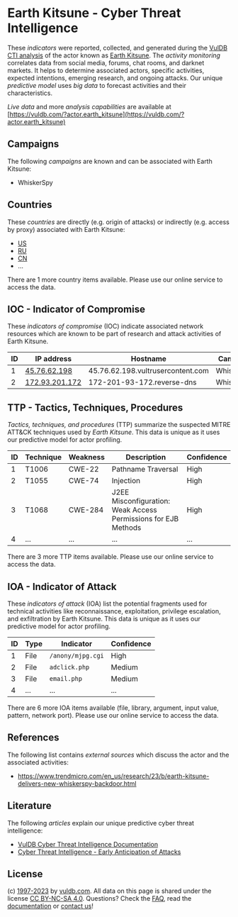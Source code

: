 # Earth Kitsune - Cyber Threat Intelligence

These _indicators_ were reported, collected, and generated during the [VulDB CTI analysis](https://vuldb.com/?kb.cti) of the actor known as [Earth Kitsune](https://vuldb.com/?actor.earth_kitsune). The _activity monitoring_ correlates data from social media, forums, chat rooms, and darknet markets. It helps to determine associated actors, specific activities, expected intentions, emerging research, and ongoing attacks. Our unique _predictive model_ uses _big data_ to forecast activities and their characteristics.

_Live data_ and more _analysis capabilities_ are available at [https://vuldb.com/?actor.earth_kitsune](https://vuldb.com/?actor.earth_kitsune)

## Campaigns

The following _campaigns_ are known and can be associated with Earth Kitsune:

* WhiskerSpy

## Countries

These _countries_ are directly (e.g. origin of attacks) or indirectly (e.g. access by proxy) associated with Earth Kitsune:

* [US](https://vuldb.com/?country.us)
* [RU](https://vuldb.com/?country.ru)
* [CN](https://vuldb.com/?country.cn)
* ...

There are 1 more country items available. Please use our online service to access the data.

## IOC - Indicator of Compromise

These _indicators of compromise_ (IOC) indicate associated network resources which are known to be part of research and attack activities of Earth Kitsune.

ID | IP address | Hostname | Campaign | Confidence
-- | ---------- | -------- | -------- | ----------
1 | [45.76.62.198](https://vuldb.com/?ip.45.76.62.198) | 45.76.62.198.vultrusercontent.com | WhiskerSpy | High
2 | [172.93.201.172](https://vuldb.com/?ip.172.93.201.172) | 172-201-93-172.reverse-dns | WhiskerSpy | High

## TTP - Tactics, Techniques, Procedures

_Tactics, techniques, and procedures_ (TTP) summarize the suspected MITRE ATT&CK techniques used by _Earth Kitsune_. This data is unique as it uses our predictive model for actor profiling.

ID | Technique | Weakness | Description | Confidence
-- | --------- | -------- | ----------- | ----------
1 | T1006 | CWE-22 | Pathname Traversal | High
2 | T1055 | CWE-74 | Injection | High
3 | T1068 | CWE-284 | J2EE Misconfiguration: Weak Access Permissions for EJB Methods | High
4 | ... | ... | ... | ...

There are 3 more TTP items available. Please use our online service to access the data.

## IOA - Indicator of Attack

These _indicators of attack_ (IOA) list the potential fragments used for technical activities like reconnaissance, exploitation, privilege escalation, and exfiltration by Earth Kitsune. This data is unique as it uses our predictive model for actor profiling.

ID | Type | Indicator | Confidence
-- | ---- | --------- | ----------
1 | File | `/anony/mjpg.cgi` | High
2 | File | `adclick.php` | Medium
3 | File | `email.php` | Medium
4 | ... | ... | ...

There are 6 more IOA items available (file, library, argument, input value, pattern, network port). Please use our online service to access the data.

## References

The following list contains _external sources_ which discuss the actor and the associated activities:

* https://www.trendmicro.com/en_us/research/23/b/earth-kitsune-delivers-new-whiskerspy-backdoor.html

## Literature

The following _articles_ explain our unique predictive cyber threat intelligence:

* [VulDB Cyber Threat Intelligence Documentation](https://vuldb.com/?kb.cti)
* [Cyber Threat Intelligence - Early Anticipation of Attacks](https://www.scip.ch/en/?labs.20201022)

## License

(c) [1997-2023](https://vuldb.com/?kb.changelog) by [vuldb.com](https://vuldb.com/?kb.about). All data on this page is shared under the license [CC BY-NC-SA 4.0](https://creativecommons.org/licenses/by-nc-sa/4.0/). Questions? Check the [FAQ](https://vuldb.com/?kb.faq), read the [documentation](https://vuldb.com/?kb) or [contact us](https://vuldb.com/?contact)!
